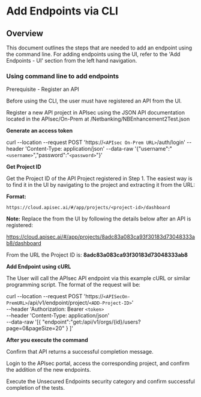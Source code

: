 # Add Endpoints via CLI

## Overview
This document outlines the steps that are needed to add an endpoint using the command line. For adding endpoints using the UI, refer to the 'Add Endpoints - UI' section from the left hand navigation.


### Using command line to add endpoints

Prerequisite - Register an API

Before using the CLI, the user must have registered an API from the UI.

Register a new API project in APIsec using the JSON API documentation located in the APIsec/On-Prem at /Netbanking/NBEnhancement2Test.json

**Generate an access token**

curl --location --request POST 'https://`<APIsec On-Prem URL>`/auth/login' --header 'Content-Type: application/json' --data-raw '{"username":"`<username>`","password":"`<password>`"}'


**Get Project ID**

Get the Project ID of the API Project registered in Step 1. The easiest way is to find it in the UI by navigating to the project and extracting it from the URL:

**Format:**

```
https://cloud.apisec.ai/#/app/projects/<project-id>/dashboard
```
**Note:**  Replace the <project-id> from the UI by following the details below after an API is registered:


https://cloud.apisec.ai/#/app/projects/8adc83a083ca93f30183d73048333ab8/dashboard

From the URL the Project ID is: **8adc83a083ca93f30183d73048333ab8**

**Add Endpoint using cURL**
       
The User will call the APIsec API endpoint via this example cURL or similar programming script.  The format of the request will be:


curl --location --request POST 'https://`<APISecOn-PremURL>`/api/v1/endpoint/project/`<ADD-Project-ID>`' \
--header 'Authorization: Bearer `<token>` \
--header 'Content-Type: application/json' \
--data-raw '[{
       "endpoint":"get:/api/v1/orgs/{id}/users?page=0&pageSize=20"
    }
    ]'


**After you execute the command**

Confirm that API returns a successful completion message.

Login to the APIsec portal, access the corresponding project, and confirm the addition of the new endpoints.

Execute the Unsecured Endpoints security category and confirm successful completion of the tests.
